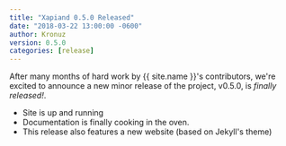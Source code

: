 ```yaml
---
title: "Xapiand 0.5.0 Released"
date: "2018-03-22 13:00:00 -0600"
author: Kronuz
version: 0.5.0
categories: [release]
---
```


After many months of hard work by {{ site.name }}'s contributors, we're excited
to announce a new minor release of the project, v0.5.0, is *finally released!*.

- Site is up and running
- Documentation is finally cooking in the oven.
- This release also features a new website (based on Jekyll's theme)
